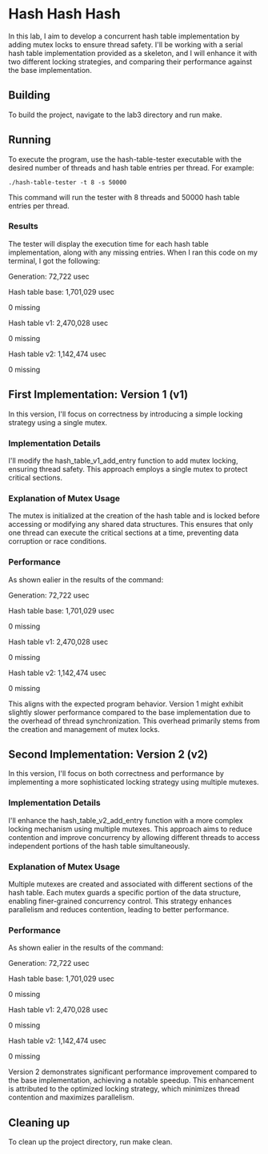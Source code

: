 # Hash Hash Hash

In this lab, I aim to develop a concurrent hash table implementation by adding mutex locks to ensure thread safety. I'll be working with a serial hash table implementation provided as a skeleton, and I will enhance it with two different locking strategies, and comparing their performance against the base implementation.

## Building

To build the project, navigate to the lab3 directory and run make.

## Running

To execute the program, use the hash-table-tester executable with the desired number of threads and hash table entries per thread. For example:

```shell
./hash-table-tester -t 8 -s 50000
```

This command will run the tester with 8 threads and 50000 hash table entries per thread.

### Results

The tester will display the execution time for each hash table implementation, along with any missing entries. When I ran this code on my terminal, I got the following:

Generation: 72,722 usec

Hash table base: 1,701,029 usec

0 missing

Hash table v1: 2,470,028 usec

0 missing

Hash table v2: 1,142,474 usec

0 missing

## First Implementation: Version 1 (v1)

In this version, I'll focus on correctness by introducing a simple locking strategy using a single mutex.

### Implementation Details

I'll modify the hash_table_v1_add_entry function to add mutex locking, ensuring thread safety. This approach employs a single mutex to protect critical sections.

### Explanation of Mutex Usage

The mutex is initialized at the creation of the hash table and is locked before accessing or modifying any shared data structures. This ensures that only one thread can execute the critical sections at a time, preventing data corruption or race conditions.

### Performance

As shown ealier in the results of the command:

Generation: 72,722 usec

Hash table base: 1,701,029 usec

0 missing

Hash table v1: 2,470,028 usec

0 missing

Hash table v2: 1,142,474 usec

0 missing

This aligns with the expected program behavior. Version 1 might exhibit slightly slower performance compared to the base implementation due to the overhead of thread synchronization. This overhead primarily stems from the creation and management of mutex locks.

## Second Implementation: Version 2 (v2)

In this version, I'll focus on both correctness and performance by implementing a more sophisticated locking strategy using multiple mutexes.

### Implementation Details

I'll enhance the hash_table_v2_add_entry function with a more complex locking mechanism using multiple mutexes. This approach aims to reduce contention and improve concurrency by allowing different threads to access independent portions of the hash table simultaneously.

### Explanation of Mutex Usage

Multiple mutexes are created and associated with different sections of the hash table. Each mutex guards a specific portion of the data structure, enabling finer-grained concurrency control. This strategy enhances parallelism and reduces contention, leading to better performance.

### Performance

As shown ealier in the results of the command:

Generation: 72,722 usec

Hash table base: 1,701,029 usec

0 missing

Hash table v1: 2,470,028 usec

0 missing

Hash table v2: 1,142,474 usec

0 missing

Version 2 demonstrates significant performance improvement compared to the base implementation, achieving a notable speedup. This enhancement is attributed to the optimized locking strategy, which minimizes thread contention and maximizes parallelism.

## Cleaning up

To clean up the project directory, run make clean.
